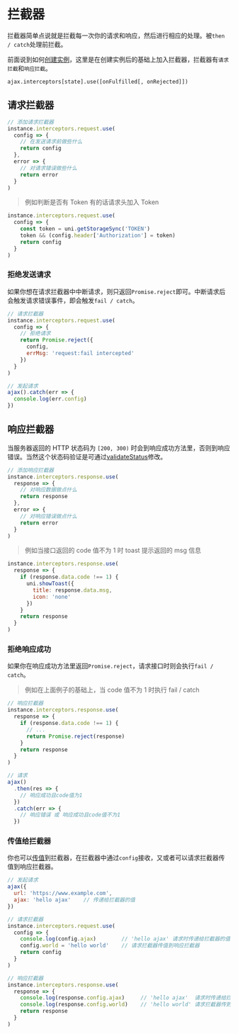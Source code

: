 # 拦截器

拦截器简单点说就是拦截每一次你的请求和响应，然后进行相应的处理。被`then / catch`处理前拦截。

前面说到如何[创建实例](/instance/create.html#创建实例)，这里是在创建实例后的基础上加入拦截器，拦截器有`请求拦截`和`响应拦截`。

`ajax.interceptors[state].use([onFulfilled[, onRejected]])`

## 请求拦截器

```JavaScript
// 添加请求拦截器
instance.interceptors.request.use(
  config => {
    // 在发送请求前做些什么
    return config
  },
  error => {
    // 对请求错误做些什么
    return error
  }
)
```

> 例如判断是否有 Token 有的话请求头加入 Token

```JavaScript
instance.interceptors.request.use(
  config => {
    const token = uni.getStorageSync('TOKEN')
    token && (config.header['Authorization'] = token)
    return config
  }
)
```

### 拒绝发送请求

如果你想在请求拦截器中中断请求，则只返回`Promise.reject`即可。中断请求后会触发请求错误事件，即会触发`fail / catch`。

```JavaScript
// 请求拦截器
instance.interceptors.request.use(
  config => {
    // 拒绝请求
    return Promise.reject({
      config,
      errMsg: 'request:fail intercepted'
    })
  }
)

// 发起请求
ajax().catch(err => {
  console.log(err.config)
})
```

## 响应拦截器

当服务器返回的 HTTP 状态码为 `[200, 300)` 时会到响应成功方法里，否则到响应错误。当然这个状态码验证是可通过[validateStatus](/instance/create.html#validatestatus)修改。

```JavaScript
// 添加响应拦截器
instance.interceptors.response.use(
  response => {
    // 对响应数据做点什么
    return response
  },
  error => {
    // 对响应错误做点什么
    return error
  }
)
```

> 例如当接口返回的 code 值不为 1 时 toast 提示返回的 msg 信息

```JavaScript
instance.interceptors.response.use(
  response => {
    if (response.data.code !== 1) {
      uni.showToast({
        title: response.data.msg,
        icon: 'none'
      })
    }
    return response
  }
)
```

### 拒绝响应成功

如果你在响应成功方法里返回`Promise.reject`，请求接口时则会执行`fail / catch`。

> 例如在上面例子的基础上，当 code 值不为 1 时执行 fail / catch

```JavaScript
// 响应拦截器
instance.interceptors.response.use(
  response => {
    if (response.data.code !== 1) {
      // ...
      return Promise.reject(response)
    }
    return response
  }
)

// 请求
ajax()
  .then(res => {
    // 响应成功且code值为1
  })
  .catch(err => {
    // 响应错误 或 响应成功且code值不为1
  })
```

### 传值给拦截器

你也可以[传值](/usage/request.html)到拦截器，在拦截器中通过`config`接收，又或者可以请求拦截器传值到响应拦截器。

```JavaScript
// 发起请求
ajax({
  url: 'https://www.example.com',
  ajax: 'hello ajax'    // 传递给拦截器的值
})

// 请求拦截器
instance.interceptors.request.use(
  config => {
    console.log(config.ajax)        // 'hello ajax' 请求时传递给拦截器的值
    config.world = 'hello world'    // 请求拦截器传值到响应拦截器
    return config
  }
)

// 响应拦截器
instance.interceptors.response.use(
  response => {
    console.log(response.config.ajax)     // 'hello ajax'  请求时传递给拦截器的值
    console.log(response.config.world)    // 'hello world' 请求拦截器传到响应拦截器的值
    return response
  }
)
```
